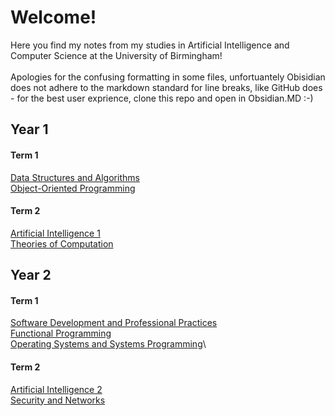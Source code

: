 # Welcome! 

Here you find my notes from my studies in Artificial Intelligence and Computer Science at the University of Birmingham!  
<br>
Apologies for the confusing formatting in some files, unfortuantely Obisidian does not adhere to the markdown standard for line breaks, like GitHub does - for the best user exprience, clone this repo and open in Obsidian.MD :-)
## Year 1
#### Term 1
[Data Structures and Algorithms](Bham-CompSci-Notes/Y1S1-Data-Structures-and-Algorithms/0.%20DSA.md)\
[Object-Oriented Programming](Bham-CompSci-Notes/Y1S1-Object-Orientated-Programming/0.%20OOP.md)
#### Term 2
[Artificial Intelligence 1](Bham-CompSci-Notes/Y1S2-AI-1/0.%20Artificial%20Intelligence%201.md)\
[Theories of Computation](Bham-CompSci-Notes/Y1S2-Theories-of-Computation/0.%20ToC.md)
## Year 2
#### Term 1
[Software Development and Professional Practices](Bham-CompSci-Notes/Y2S1%20Software-Development-and-Professional-Practices/0.%20Software%20Development%20and%20Professional%20Practices.md)\
[Functional Programming](Bham-CompSci-Notes/Y2S1-Functional-Programming/0.%20Functional%20Programming.md)\
[Operating Systems and Systems Programming](Bham-CompSci-Notes/Y2S1-Operating-Systems-and-Systems-Programming/0.%20Operating%20Systems%20and%20Systems%20Programming.md)\

#### Term 2
[Artificial Intelligence 2](Bham-CompSci-Notes/Y2S2-Artificial-Intelligence-2/0.%20Artificial%20Intelligence%202.md)\
[Security and Networks](Bham-CompSci-Notes/Y2S2-Security-and-Networks/0.%20Security%20and%20Networks.md)